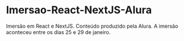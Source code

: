 # Imersao-React-NextJS-Alura
Imersão em React e NextJS. Conteúdo produzido pela Alura. A imersão aconteceu entre os dias 25 e 29 de janeiro.
